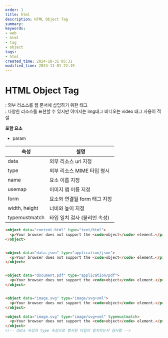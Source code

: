 ```yaml
---
order: 1
title: html
description: HTML Object Tag
summary:
keywords:
- web
- html
- tag
- object
tags:
- html
created_time: 2024-10-31 05:31
modified_time: 2024-11-01 22:19
---
```


# HTML Object Tag
: 외부 리소스를 웹 문서에 삽입하기 위한 태그  
: 다양한 리소스를 표현할 수 있지만 이미지는 img태그 비디오는 video 태그 사용이 적절  

**포함 요소**
- param


속성 | 설명
---|---
data | 외부 리소스 url 지정
type | 외부 리소스 MIME 타입 명시  
name | 요소 이름 지정
usemap | 이미지 맵 이름 지정  
form   | 요소와 연결될 form 태그 지정
width, height | 너비와 높이 지정
typemustmatch | 타입 일치 검사 (불리언 속성)


```html
<object data="content.html" type="text/html">
  <p>Your browser does not support the <code>object</code> element.</p>
</object>


<object data="data.json" type="application/json">
  <p>Your browser does not support the <code>object</code> element.</p>
</object>


<object data="document.pdf" type="application/pdf">
  <p>Your browser does not support the <code>object</code> element.</p>
</object>


<object data="image.svg" type="image/svg+xml">
  <p>Your browser does not support the <code>object</code> element.</p>
</object>

<object data="image.svg" type="image/svg+xml" typemustmatch>
  <p>Your browser does not support the <code>object</code> element.</p>
</object>
<!-- data 속성과 type 속성으로 명시된 타입이 일치하는지 검사함 -->
```